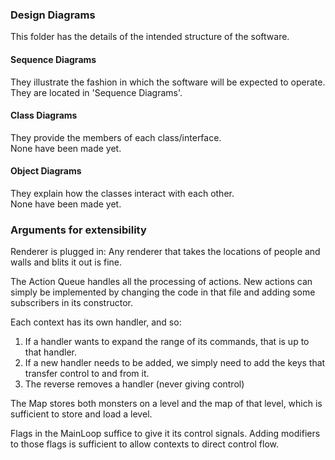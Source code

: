 ### Design Diagrams
This folder has the details of the intended 
structure of the software.

#### Sequence Diagrams
They illustrate the fashion in which the software
will be expected to operate.  
They are located in 'Sequence Diagrams'.

#### Class Diagrams
They provide the members of each class/interface.  
None have been made yet.

#### Object Diagrams
They explain how the classes interact with each other.  
None have been made yet.

### Arguments for extensibility

Renderer is plugged in: 
Any renderer that takes the locations of people and walls
and blits it out is fine.

The Action Queue handles all the processing of actions.
New actions can simply be implemented by changing the code
in that file and adding some subscribers in its constructor.

Each context has its own handler, and so:
1. If a handler wants to expand the range of its commands,
that is up to that handler.
2. If a new handler needs to be added, we simply need to
add the keys that transfer control to and from it.
3. The reverse removes a handler (never giving control)

The Map stores both monsters on a level and the map of that
level, which is sufficient to store and load a level.

Flags in the MainLoop suffice to give it its control signals.
Adding modifiers to those flags is sufficient to allow contexts
to direct control flow.